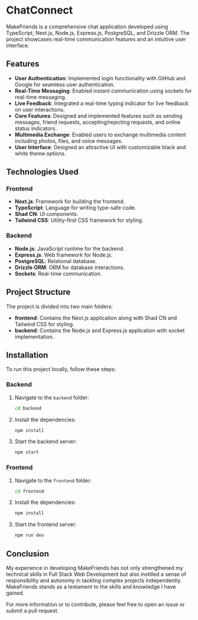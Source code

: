 # ChatConnect

MakeFriends is a comprehensive chat application developed using TypeScript, Next.js, Node.js, Express.js, PostgreSQL, and Drizzle ORM. The project showcases real-time communication features and an intuitive user interface.

## Features

- **User Authentication**: Implemented login functionality with GitHub and Google for seamless user authentication.
- **Real-Time Messaging**: Enabled instant communication using sockets for real-time messaging.
- **Live Feedback**: Integrated a real-time typing indicator for live feedback on user interactions.
- **Core Features**: Designed and implemented features such as sending messages, friend requests, accepting/rejecting requests, and online status indicators.
- **Multimedia Exchange**: Enabled users to exchange multimedia content including photos, files, and voice messages.
- **User Interface**: Designed an attractive UI with customizable black and white theme options.

## Technologies Used

### Frontend
- **Next.js**: Framework for building the frontend.
- **TypeScript**: Language for writing type-safe code.
- **Shad CN**: UI components.
- **Tailwind CSS**: Utility-first CSS framework for styling.

### Backend
- **Node.js**: JavaScript runtime for the backend.
- **Express.js**: Web framework for Node.js.
- **PostgreSQL**: Relational database.
- **Drizzle ORM**: ORM for database interactions.
- **Sockets**: Real-time communication.

## Project Structure

The project is divided into two main folders:

- **frontend**: Contains the Next.js application along with Shad CN and Tailwind CSS for styling.
- **backend**: Contains the Node.js and Express.js application with socket implementation.

## Installation

To run this project locally, follow these steps:

### Backend

1. Navigate to the `backend` folder:
   ```sh
   cd backend
   ```
2. Install the dependencies:
   ```sh
   npm install
   ```
3. Start the backend server:
   ```sh
   npm start
   ```

### Frontend

1. Navigate to the `frontend` folder:
   ```sh
   cd frontend
   ```
2. Install the dependencies:
   ```sh
   npm install
   ```
3. Start the frontend server:
   ```sh
   npm run dev
   ```

## Conclusion

My experience in developing MakeFriends has not only strengthened my technical skills in Full Stack Web Development but also instilled a sense of responsibility and autonomy in tackling complex projects independently. MakeFriends stands as a testament to the skills and knowledge I have gained.

For more information or to contribute, please feel free to open an issue or submit a pull request.
